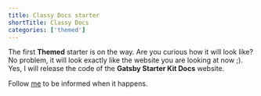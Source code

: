 ```yaml
---
title: Classy Docs starter
shortTitle: Classy Docs
categories: ['themed']
---
```


The first **Themed** starter is on the way. Are you curious how it will look like? No problem, it will look exactly like the website you are looking at now ;). Yes, I will release the code of the **Gatsby Starter Kit Docs** website.

Follow [me](https://twitter.com/greglobinski) to be informed when it happens.

